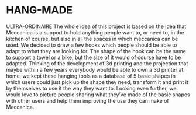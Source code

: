 HANG-MADE
=========
ULTRA-ORDINAIRE
The whole idea of this project is based on the idea that Meccanica is a support to hold anything
people want to, or need to, in the kitchen of course, but also in all the spaces in which meccanica can
be used.
We decided to draw a few hooks which people should be able to adapt to what they are looking for.
The shape of the hook can be the same to support a towel or a bike, but the size of it would of course
have to be adapted.
Thinking of the development of 3d printing and the projection that maybe within a few years
everybody would be able to own a 3d printer at home, we kept these hanging tools as a database of
5 basic shapes in which users could just pick up the shape they need, transform it and print it by
themselves to use it the way they want to. Looking even further, we would love to picture people
sharing what they’ve made of the basic shapes with other users and help them improving the use
they can make of Meccanica. 
